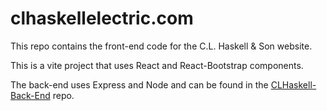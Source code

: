 # clhaskellelectric.com

This repo contains the front-end code for the C.L. Haskell & Son website.

This is a vite project that uses React and React-Bootstrap components. 

The back-end uses Express and Node and can be found in the [CLHaskell-Back-End](https://github.com/colbychaskell/CLHaskell-Back-End) repo.
